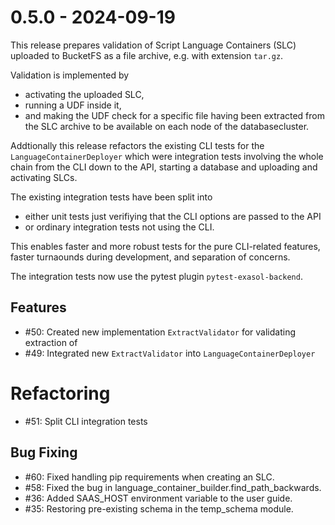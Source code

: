 # 0.5.0 - 2024-09-19

This release prepares validation of Script Language Containers (SLC) uploaded to BucketFS as a file archive, e.g. with extension `tar.gz`.

Validation is implemented by
* activating the uploaded SLC,
* running a UDF inside it,
* and making the UDF check for a specific file having been extracted from the SLC archive to be available on each node of the databasecluster.

Addtionally this release refactors the existing CLI tests for the `LanguageContainerDeployer` which were integration tests involving the whole chain from the CLI down to the API, starting a database and uploading and activating SLCs.

The existing integration tests have been split into
* either unit tests just verifiying that the CLI options are passed to the API
* or ordinary integration tests not using the CLI.

This enables faster and more robust tests for the pure CLI-related features, faster turnaounds during development, and separation of concerns.

The integration tests now use the pytest plugin `pytest-exasol-backend`.

## Features

* #50: Created new implementation `ExtractValidator` for validating extraction of
* #49: Integrated new `ExtractValidator` into `LanguageContainerDeployer`

# Refactoring

* #51: Split CLI integration tests

## Bug Fixing

* #60: Fixed handling pip requirements when creating an SLC.
* #58: Fixed the bug in language_container_builder.find_path_backwards.
* #36: Added SAAS_HOST environment variable to the user guide.
* #35: Restoring pre-existing schema in the temp_schema module.
